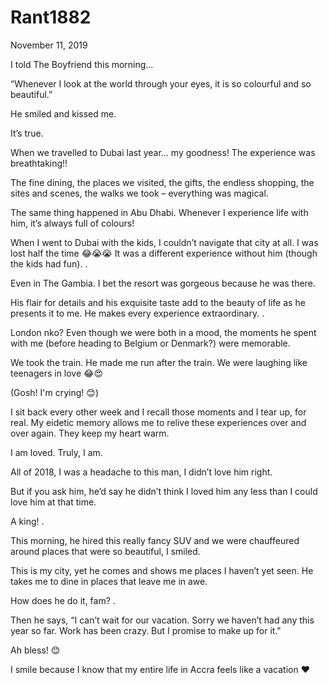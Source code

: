 # Rant1882


November 11, 2019

I told The Boyfriend this morning…

“Whenever I look at the world through your eyes, it is so colourful and so beautiful.”

He smiled and kissed me.

It’s true.

When we travelled to Dubai last year… my goodness! The experience was breathtaking!!

The fine dining, the places we visited, the gifts, the endless shopping, the sites and scenes, the walks we took – everything was magical.

The same thing happened in Abu Dhabi. Whenever I experience life with him, it’s always full of colours!

When I went to Dubai with the kids, I couldn’t navigate that city at all. I was lost half the time 😂😭😭
It was a different experience without him (though the kids had fun).
.

Even in The Gambia. I bet the resort was gorgeous because he was there.

His flair for details and his exquisite taste add to the beauty of life as he presents it to me. He makes every experience extraordinary.
.

London nko? Even though we were both in a mood, the moments he spent with me (before heading to Belgium or Denmark?) were memorable. 

We took the train. He made me run after the train. We were laughing like teenagers in love 😂😍

(Gosh! I'm crying! 😊)

I sit back every other week and I recall those moments and I tear up, for real. My eidetic memory allows me to relive these experiences over and over again. They keep my heart warm.

I am loved. Truly, I am.

All of 2018, I was a headache to this man, I didn’t love him right.

But if you ask him, he’d say he didn’t think I loved him any less than I could love him at that time.

A king!
.

This morning, he hired this really fancy SUV and we were chauffeured around places that were so beautiful, I smiled.

This is my city, yet he comes and shows me places I haven’t yet seen. He takes me to dine in places that leave me in awe.

How does he do it, fam?
.

Then he says, “I can’t wait for our vacation. Sorry we haven’t had any this year so far. Work has been crazy. But I promise to make up for it."

Ah bless! 😊

I smile because I know that my entire life in Accra feels like a vacation ❤